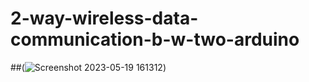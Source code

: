 # 2-way-wireless-data-communication-b-w-two-arduino

##(![Screenshot 2023-05-19 161312](https://github.com/adithyahk46/2-way-wireless-data-communication-b-w-two-arduino/assets/113534275/2532e707-80b0-489c-9968-906b40e78b0e))

